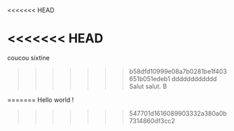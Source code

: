 
<<<<<<< HEAD

<<<<<<< HEAD
=======
coucou sixtine
>>>>>>> b58dfd10999e08a7b0281be1f403651b051edeb1
dddddddddddd
Salut salut. B





=======
Hello world !
>>>>>>> 547701d1616089903332a380a0b7314860df3cc2
